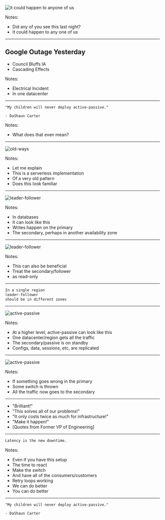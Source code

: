 
![it could happen to anyone of us](images/googleoutage.png)

Notes:
- Did any of you see this last night?
- It could happen to any one of us

---

## Google Outage Yesterday

- Council Bluffs IA          <!-- .element: class="fragment" data-fragment-index="1" -->
- Cascading Effects          <!-- .element: class="fragment" data-fragment-index="2" -->

Notes:
- Electrical Incident
- In one datacenter

---

```
"My children will never deploy active-passive."

- DaShaun Carter
```

Notes:
- What does that even mean?

---

![old-ways](images/replication.png)

Notes:
- Let me explain
- This is a serverless implementation
- Of a very old pattern
- Does this look familiar

---

![leader-follower](images/leader-follower.png)

Notes:
- In databases
- It can look like this
- Writes happen on the primary
- The secondary, perhaps in another availability zone

---

![leader-follower](images/leader-follower2.png)

Notes:
- This can also be beneficial
- Treat the secondary/follower
- as read-only

---

```markdown
In a single region
leader-follower
should be in different zones
```

---

![active-passive](images/active-passive.png)

Notes:
- At a higher level, active-passive can look like this
- One datacenter/region gets all the traffic
- The secondary/passive is on standby
- Configs, data, sessions, etc, are replicated

---

![active-passive](images/active-passive-2.png)

Notes:
- If something goes wrong in the primary
- Some switch is thrown
- All the traffic now goes to the secondary

---

- "Brilliant!" <!-- .element: class="fragment" data-fragment-index="1" -->
- "This solves all of our problems!" <!-- .element: class="fragment" data-fragment-index="2" -->
- "It only costs twice as much for infrastructure!" <!-- .element: class="fragment" data-fragment-index="3" -->
- "Make it happen!" <!-- .element: class="fragment" data-fragment-index="4" -->
- [Quotes from Former VP of Engineering] <!-- .element: class="fragment" data-fragment-index="5" -->

---

```markdown
Latency is the new downtime.
```

Notes:
- Even if you have this setup
- The time to react
- Make the switch
- And have all of the consumers/customers
- Retry loops working
- We can do better
- You can do better

---

```
"My children will never deploy active-passive."

- DaShaun Carter
```